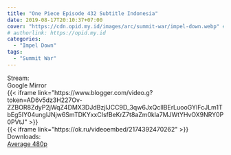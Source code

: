 ```yaml
---
title: "One Piece Episode 432 Subtitle Indonesia"
date: 2019-08-17T20:10:37+07:00
cover: "https://cdn.opid.my.id/images/arc/summit-war/impel-down.webp" # Optional, cover
# authorlink: https://opid.my.id
categories:
  - "Impel Down"
tags:
  - "Summit War"
---
```

<div class="ui menu violet borderless inverted">
  <div class="header item active">
        Stream:
    </div>
  <a class="active item" data-tab="google">
    <i class="google drive icon"></i> Google
  </a>
  <a class="item nounderline" data-tab="mirror">
    <i class="odnoklassniki icon"></i> Mirror
  </a>
</div>
<div class="ui bottom attached tab segment active" style="border:0 !important;" data-tab="google">
{{< iframe link="https://www.blogger.com/video.g?token=AD6v5dz3H227Ov-ZZBOR8ZdyP2jWqZ4DMX3DJdBzjIJCC9D_3qw6JxQcIlBErLuooGYIFcJLm1TbEg5IY04unglJNjw6SmTDKYxxCIsfBeKrZ7t8aZm0kla7MJWtYHvOX9NRY0P0PVtJ" >}}
</div>
<div class="ui bottom attached tab segment" style="border:0 !important;" data-tab="mirror">
{{< iframe link="https://ok.ru/videoembed/2174392470262" >}}
</div>
<div class="ui menu violet borderless inverted">
  <div class="header item active">
        Downloads:
    </div>
  <a class="item nounderline" href="https://ouo.io/mr0T1D" target="_blank" rel="dofollow"><i class="google drive icon"></i>
    Average 480p</a>
</div>